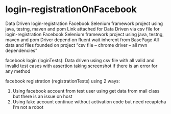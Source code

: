 # login-registrationOnFacebook
Data Driven login-registration Facebook Selenium framework project using java, testng, maven and pom 
Link attached for Data Driven via csv file for login-registration Facebook Selenium framework project using java, testng, maven and pom
Driver depend on fluent wait inherent from BasePage
All data and files founded on project “csv file – chrome driver – all mvn dependencies”

facebook login (loginTests):
Data driven using csv file with all valid and invalid test cases with assertion taking screenshot if there is an error for any method

facebook registration (registrationTests) using 2 ways:
1.	Using facebook account from test user using get data from mail class but there is an issue on host 
2.	Using fake account continue without activation code but need recaptcha I’m not a robot 
